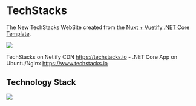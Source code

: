 # TechStacks

The New TechStacks WebSite created from the [Nuxt + Vuetify .NET Core Template](https://github.com/NetCoreTemplates/vuetify-nuxt).

[![](https://raw.githubusercontent.com/ServiceStack/docs/master/docs/images/release-notes/techstacks-new.png)](https://techstacks.io)

TechStacks on Netlify CDN https://techstacks.io - .NET Core App on Ubuntu/Nginx https://www.techstacks.io

## Technology Stack

[![](https://raw.githubusercontent.com/ServiceStack/docs/master/docs/images/release-notes/techstacks-after.png)](https://techstacks.io/stacks/techstacks/)
